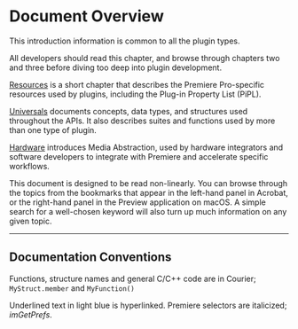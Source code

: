 # Document Overview

This introduction information is common to all the plugin types.

All developers should read this chapter, and browse through chapters two and three before diving too deep into plugin development.

[Resources](../resources/resources.md) is a short chapter that describes the Premiere Pro-specific resources used by plugins, including the Plug-in Property List (PiPL).

[Universals](../universals/universals.md) documents concepts, data types, and structures used throughout the APIs. It also describes suites and functions used by more than one type of plugin.

[Hardware](../hardware/hardware.md) introduces Media Abstraction, used by hardware integrators and software developers to integrate with Premiere and accelerate specific workflows.

This document is designed to be read non-linearly. You can browse through the topics from the bookmarks that appear in the left-hand panel in Acrobat, or the right-hand panel in the Preview application on macOS. A simple search for a well-chosen keyword will also turn up much information on any given topic.

---

## Documentation Conventions

Functions, structure names and general C/C++ code are in Courier; `MyStruct.member` and `MyFunction()`

Underlined text in light blue is hyperlinked. Premiere selectors are italicized; *imGetPrefs*.
